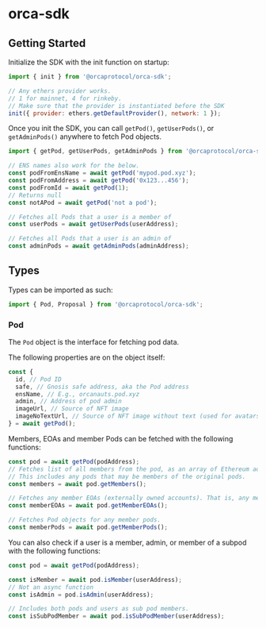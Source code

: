 # orca-sdk

## Getting Started

Initialize the SDK with the init function on startup:

```js
import { init } from '@orcaprotocol/orca-sdk';

// Any ethers provider works.
// 1 for mainnet, 4 for rinkeby.
// Make sure that the provider is instantiated before the SDK
init({ provider: ethers.getDefaultProvider(), network: 1 });
```

Once you init the SDK, you can call `getPod()`, `getUserPods()`, or `getAdminPods()` anywhere to fetch Pod objects.

```js
import { getPod, getUserPods, getAdminPods } from '@orcaprotocol/orca-sdk';

// ENS names also work for the below.
const podFromEnsName = await getPod('mypod.pod.xyz');
const podFromAddress = await getPod('0x123...456');
const podFromId = await getPod(1);
// Returns null
const notAPod = await getPod('not a pod');

// Fetches all Pods that a user is a member of
const userPods = await getUserPods(userAddress);

// Fetches all Pods that a user is an admin of
const adminPods = await getAdminPods(adminAddress);
```

## Types

Types can be imported as such:

```js
import { Pod, Proposal } from '@orcaprotocol/orca-sdk';
```

### Pod

The `Pod` object is the interface for fetching pod data.

The following properties are on the object itself:

```js
const {
  id, // Pod ID
  safe, // Gnosis safe address, aka the Pod address
  ensName, // E.g., orcanauts.pod.xyz
  admin, // Address of pod admin
  imageUrl, // Source of NFT image
  imageNoTextUrl, // Source of NFT image without text (used for avatars)
} = await getPod();
```

Members, EOAs and member Pods can be fetched with the following functions:

```js
const pod = await getPod(podAddress);
// Fetches list of all members from the pod, as an array of Ethereum addresses.
// This includes any pods that may be members of the original pods.
const members = await pod.getMembers();

// Fetches any member EOAs (externally owned accounts). That is, any member that is not a smart contract or pod.
const memberEOAs = await pod.getMemberEOAs();

// Fetches Pod objects for any member pods.
const memberPods = await pod.getMemberPods();
```

You can also check if a user is a member, admin, or member of a subpod with the following functions:

```js
const pod = await getPod(podAddress);

const isMember = await pod.isMember(userAddress);
// Not an async function
const isAdmin = pod.isAdmin(userAddress);

// Includes both pods and users as sub pod members.
const isSubPodMember = await pod.isSubPodMember(userAddress);
```
